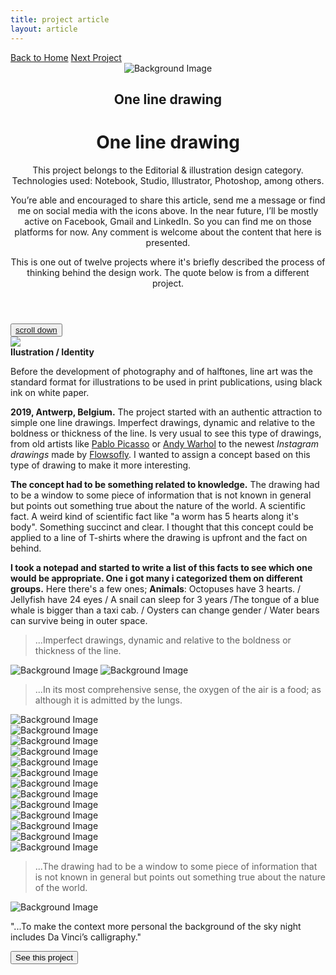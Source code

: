 ```yaml
---
title: project article
layout: article
---
```


<div class="codrops-top clearfix">
	<div class='container'>
	<span class="left"><a class="" href="{{site.baseurl}}/index"><span>Back to Home</span></a>
	</span>
	<span class="right"><a class="" href="{{site.baseurl}}/science-and-technology"><span>Next Project</span></a></span>
	</div>
</div>
<header class="header">
	<div class="bg-img"><img src="{{ site.baseurl }}/assets/img/One-line/venus0.png" alt="Background Image" /></div>
	<div class='container table-display'>
		<h2 class=''>One line drawing</h2>
		<div class="title">
			<h1 class='project-title'>One line drawing</h1>
			<div class='row'>
				<div class='col-md-3 d-sm-none d-md-block d-lg-block d-none not-hidden'>
					<div class='icons-intro'>
						<i class='icon-pencil'></i>
					</div>
				<p class="subline">This project belongs to the Editorial & illustration design category. Technologies used: Notebook, Studio, Illustrator, Photoshop, among others.</p>
				</div>
				<div class='col-md-6 col-sm-12 cols-xs-12 not-hidden'>
					<div class='icons-intro'>
						<a href='#' onclick="window.open('https://www.facebook.com/sharer/sharer.php?u='+encodeURIComponent(location.href), 'facebook-share-dialog', 'width=600,height=600'); return false;"><i class='icon-facebook1 link'></i></a>
						<a href="https://mail.google.com/mail/?view=cm&fs=1&to=fugitloop@gmail.com&su=Hi&body=My name is..." onclick="javascript:window.open(this.href,'', 'menubar=no,toolbar=no,resizable=yes,scrollbars=yes,height=600,width=600');return false;"><i class='icon-googleplus link'></i></a>
						<a href="javascript:void(0)" onclick="window.open( 'https://www.linkedin.com/in/juanantoniogodoyberner/', 'sharer', 'toolbar=0, status=0, width=600, height=600');return false;" title="Linkedin"><i class='icon-linkedin1 link'></i></a>
					</div>
				<p class="subline">You’re able and encouraged to share this article, send me a message or find me on social media with the icons above. In the near future, I’ll be mostly active on Facebook, Gmail and LinkedIn. So you can find me on those platforms for now. Any comment is welcome about the content that here is presented.</p>
				</div>
				<div class='col-md-3 d-sm-none d-md-block d-lg-block d-none not-hidden'>
					<div class='icons-intro'>
						<i class='icon-book-open'></i>
					</div>
				<p class="subline">This is one out of twelve projects where it's briefly described the process of thinking behind the design work. The quote below is from a different project.</p>
				</div>
			</div>
		</div>
	</div>
</header>
<button class="trigger" data-info=""><a href="#section2" class="cd-scroll-down-w cd-image-replace bounce">scroll down</a></button>
<div class='container'>
	<div class='row'>
		<div class='col-md-3'>
			<aside class='project-parameters'>
					<div class='avatar'>
						<img src='{{ site.baseurl }}/assets/img/One-line/sun.png'>
					</div>
					<span><b>Ilustration / Identity</b></span>
					<p>Before the development of photography and of halftones, line art was the standard format for illustrations to be used in print publications, using black ink on white paper.</p>	
			</aside>
		</div>
		<div class='col-md-6'>
			<article class="content">
				<div>
					<p><b>2019, Antwerp, Belgium.</b> The project started with an authentic attraction to simple one line drawings. Imperfect drawings, dynamic and relative to the boldness or thickness of the line. Is very usual to see this type of drawings, from old artists like <a href=''>Pablo Picasso</a> or <a href=''>Andy Warhol</a> to the newest <i>Instagram drawings</i> made by <a href=''>Flowsofly</a>. I wanted to assign a concept based on this type of drawing to make it more interesting. </p>
					<p><b>The concept had to be something related to knowledge.</b> The drawing had to be a window to some piece of information that is not known in general but points out something true about the nature of the world. A scientific fact. A weird kind of scientific fact like "a worm has 5 hearts along it's body". Something succinct and clear. I thought that this concept could be applied to a line of T-shirts where the drawing is upfront and the fact on behind.</p>
					<p><b>I took a notepad and started to write a list of this facts to see which one would be appropriate. One i got many i categorized them on different groups.</b> Here there's a few ones; <b>Animals</b>: Octopuses have 3 hearts. / Jellyfish have 24 eyes / A snail can sleep for 3 years /The tongue of a blue whale is bigger than a taxi cab. / Oysters can change gender / Water bears can survive being in outer space.</p>
					<blockquote>...Imperfect drawings, dynamic and relative to the boldness or thickness of the line.</blockquote>
					<img class='top' src="{{ site.baseurl }}/assets/img/One-line/face.png" alt="Background Image"/>
					<img class='top' src="{{ site.baseurl }}/assets/img/One-line/face-tshirt.png" alt="Background Image"/>
					<blockquote>...In its most comprehensive sense, the oxygen of the air is a food; as although it is admitted by the lungs.</blockquote>
					<div class='project-img-square-together'>
						<div class='row'>
							<div class='col-md-6'>
								<div class='project-img-split'><img class='centered' src="{{ site.baseurl }}/assets/img/One-line/venus0.png" alt="Background Image"/></div>
							</div>
							<div class='col-md-6'>
								<div class='project-img-split'><img class='centered' src="{{ site.baseurl }}/assets/img/One-line/venus.png" alt="Background Image"/></div>
							</div>
						</div>
					</div>
					<div class='project-img-vertical'><img class='top' src="{{ site.baseurl }}/assets/img/One-line/kiss.png" alt="Background Image"/></div>
					<div class='project-img-square-together'>
						<div class='row'>
							<div class='col-md-6'>
								<div class='project-img-split'><img class='centered' src="{{ site.baseurl }}/assets/img/One-line/kiss-model3.jpg" alt="Background Image"/></div>
							</div>
							<div class='col-md-6'>
								<div class='project-img-split'><img class='centered' src="{{ site.baseurl }}/assets/img/One-line/polera-back-roja.jpg" alt="Background Image"/></div>
							</div>
						</div>
					</div>
					<div class='project-img-square-together'>
						<div class='row'>
							<div class='col-md-6'>
								<div class='project-img-split'><img class='centered' src="{{ site.baseurl }}/assets/img/One-line/kiss-azuk-polera.jpg" alt="Background Image"/></div>
							</div>
							<div class='col-md-6'>
								<div class='project-img-split'><img class='centered' src="{{ site.baseurl }}/assets/img/One-line/fs-kiss-model2.jpg" alt="Background Image"/></div>
							</div>
						</div>
					</div>
					<div class='project-img-vertical'><img class='top' src="{{ site.baseurl }}/assets/img/One-line/heart.png" alt="Background Image"/></div>
					<div class='project-img-square-together'>
						<div class='row'>
							<div class='col-md-6'>
								<div class='project-img-split'><img class='centered' src="{{ site.baseurl }}/assets/img/One-line/heart-tshirt2.png" alt="Background Image"/></div>
							</div>
							<div class='col-md-6'>
								<div class='project-img-split'><img class='centered' src="{{ site.baseurl }}/assets/img/One-line/heart-tshirt.png" alt="Background Image"/></div>
							</div>
						</div>
					</div>
					<img class='top' src="{{ site.baseurl }}/assets/img/One-line/oysters.png" alt="Background Image"/>
					<div class='project-img-square-together'>
						<div class='row'>
							<div class='col-md-6'>
								<div class='project-img-split'><img class='centered' src="{{ site.baseurl }}/assets/img/One-line/banana.png" alt="Background Image"/></div>
							</div>
							<div class='col-md-6'>
								<div class='project-img-split'><img class='centered' src="{{ site.baseurl }}/assets/img/One-line/mushrooms.png" alt="Background Image"/></div>
							</div>
						</div>
					</div>
					<blockquote>...The drawing had to be a window to some piece of information that is not known in general but points out something true about the nature of the world.</blockquote>
					<div class='project-img-vertical'><img class='top' src="{{ site.baseurl }}/assets/img/One-line/hands.png" alt="Background Image"/></div>
				</div>
			</article>
		</div>
		<div class='col-md-3'>
			<aside class='project-quote'>
					<p>"...To make the context more personal the background of the sky night includes Da Vinci’s calligraphy."</p>
			</aside>
			<a class='fade-in' href='{{site.baseurl}}/science-and-technology'><button class="button button--rayen button--border-thin button--text-thick button--text-upper button--size-s" data-text="See this project"><span>See this project</span></button></a>
		</div>
	</div>
</div>
<section class="related">
</section>